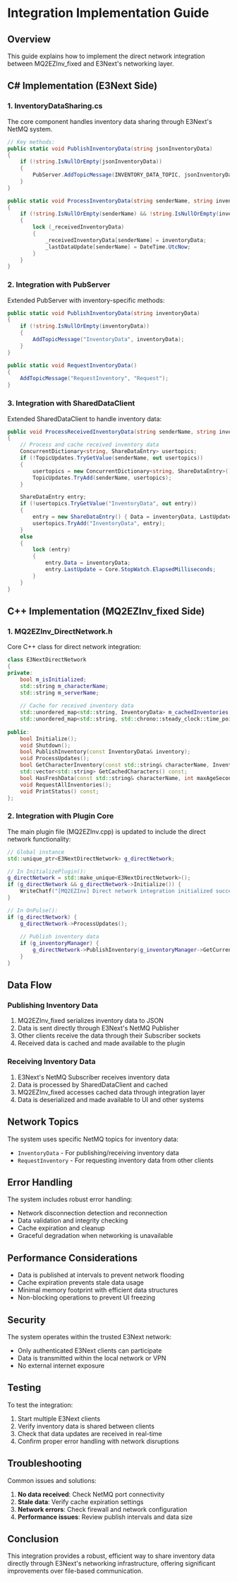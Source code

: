 # Integration Implementation Guide

## Overview

This guide explains how to implement the direct network integration between MQ2EZInv_fixed and E3Next's networking layer.

## C# Implementation (E3Next Side)

### 1. InventoryDataSharing.cs

The core component handles inventory data sharing through E3Next's NetMQ system.

```csharp
// Key methods:
public static void PublishInventoryData(string jsonInventoryData)
{
    if (!string.IsNullOrEmpty(jsonInventoryData))
    {
        PubServer.AddTopicMessage(INVENTORY_DATA_TOPIC, jsonInventoryData);
    }
}

public static void ProcessInventoryData(string senderName, string inventoryData)
{
    if (!string.IsNullOrEmpty(senderName) && !string.IsNullOrEmpty(inventoryData))
    {
        lock (_receivedInventoryData)
        {
            _receivedInventoryData[senderName] = inventoryData;
            _lastDataUpdate[senderName] = DateTime.UtcNow;
        }
    }
}
```

### 2. Integration with PubServer

Extended PubServer with inventory-specific methods:

```csharp
public static void PublishInventoryData(string inventoryData)
{
    if (!string.IsNullOrEmpty(inventoryData))
    {
        AddTopicMessage("InventoryData", inventoryData);
    }
}

public static void RequestInventoryData()
{
    AddTopicMessage("RequestInventory", "Request");
}
```

### 3. Integration with SharedDataClient

Extended SharedDataClient to handle inventory data:

```csharp
public void ProcessReceivedInventoryData(string senderName, string inventoryData)
{
    // Process and cache received inventory data
    ConcurrentDictionary<string, ShareDataEntry> usertopics;
    if (!TopicUpdates.TryGetValue(senderName, out usertopics))
    {
        usertopics = new ConcurrentDictionary<string, ShareDataEntry>();
        TopicUpdates.TryAdd(senderName, usertopics);
    }

    ShareDataEntry entry;
    if (!usertopics.TryGetValue("InventoryData", out entry))
    {
        entry = new ShareDataEntry() { Data = inventoryData, LastUpdate = Core.StopWatch.ElapsedMilliseconds };
        usertopics.TryAdd("InventoryData", entry);
    }
    else
    {
        lock (entry)
        {
            entry.Data = inventoryData;
            entry.LastUpdate = Core.StopWatch.ElapsedMilliseconds;
        }
    }
}
```

## C++ Implementation (MQ2EZInv_fixed Side)

### 1. MQ2EZInv_DirectNetwork.h

Core C++ class for direct network integration:

```cpp
class E3NextDirectNetwork
{
private:
    bool m_isInitialized;
    std::string m_characterName;
    std::string m_serverName;
    
    // Cache for received inventory data
    std::unordered_map<std::string, InventoryData> m_cachedInventories;
    std::unordered_map<std::string, std::chrono::steady_clock::time_point> m_lastUpdates;
    
public:
    bool Initialize();
    void Shutdown();
    bool PublishInventory(const InventoryData& inventory);
    void ProcessUpdates();
    bool GetCharacterInventory(const std::string& characterName, InventoryData& inventory) const;
    std::vector<std::string> GetCachedCharacters() const;
    bool HasFreshData(const std::string& characterName, int maxAgeSeconds = 60) const;
    void RequestAllInventories();
    void PrintStatus() const;
};
```

### 2. Integration with Plugin Core

The main plugin file (MQ2EZInv.cpp) is updated to include the direct network functionality:

```cpp
// Global instance
std::unique_ptr<E3NextDirectNetwork> g_directNetwork;

// In InitializePlugin():
g_directNetwork = std::make_unique<E3NextDirectNetwork>();
if (g_directNetwork && g_directNetwork->Initialize()) {
    WriteChatf("[MQ2EZInv] Direct network integration initialized successfully");
}

// In OnPulse():
if (g_directNetwork) {
    g_directNetwork->ProcessUpdates();
    
    // Publish inventory data
    if (g_inventoryManager) {
        g_directNetwork->PublishInventory(g_inventoryManager->GetCurrentInventory());
    }
}
```

## Data Flow

### Publishing Inventory Data

1. MQ2EZInv_fixed serializes inventory data to JSON
2. Data is sent directly through E3Next's NetMQ Publisher
3. Other clients receive the data through their Subscriber sockets
4. Received data is cached and made available to the plugin

### Receiving Inventory Data

1. E3Next's NetMQ Subscriber receives inventory data
2. Data is processed by SharedDataClient and cached
3. MQ2EZInv_fixed accesses cached data through integration layer
4. Data is deserialized and made available to UI and other systems

## Network Topics

The system uses specific NetMQ topics for inventory data:

- `InventoryData` - For publishing/receiving inventory data
- `RequestInventory` - For requesting inventory data from other clients

## Error Handling

The system includes robust error handling:

- Network disconnection detection and reconnection
- Data validation and integrity checking
- Cache expiration and cleanup
- Graceful degradation when networking is unavailable

## Performance Considerations

- Data is published at intervals to prevent network flooding
- Cache expiration prevents stale data usage
- Minimal memory footprint with efficient data structures
- Non-blocking operations to prevent UI freezing

## Security

The system operates within the trusted E3Next network:

- Only authenticated E3Next clients can participate
- Data is transmitted within the local network or VPN
- No external internet exposure

## Testing

To test the integration:

1. Start multiple E3Next clients
2. Verify inventory data is shared between clients
3. Check that data updates are received in real-time
4. Confirm proper error handling with network disruptions

## Troubleshooting

Common issues and solutions:

1. **No data received**: Check NetMQ port connectivity
2. **Stale data**: Verify cache expiration settings
3. **Network errors**: Check firewall and network configuration
4. **Performance issues**: Review publish intervals and data size

## Conclusion

This integration provides a robust, efficient way to share inventory data directly through E3Next's networking infrastructure, offering significant improvements over file-based communication.
